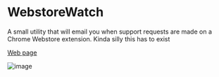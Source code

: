 # WebstoreWatch
A small utility that will email you when support requests are made on a Chrome Webstore extension. Kinda silly this has to exist

[Web page](https://gmanicus.github.io/WebstoreWatch)

![image](https://user-images.githubusercontent.com/11013079/211720390-8d6a1a2f-d707-4b8a-9a0e-2652456dc3e0.png)
